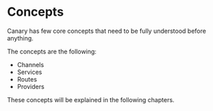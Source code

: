 # Concepts

Canary has few core concepts that need to be fully understood before anything.

The concepts are the following:
- Channels
- Services
- Routes
- Providers

These concepts will be explained in the following chapters.
